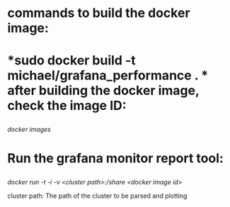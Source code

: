 commands to build the docker image:<p>
==============
*sudo docker build -t michael/grafana_performance . *
after building the docker image, check the image ID:<p>
==============
*docker images*

Run the grafana monitor report tool:<p>
==============
*docker run -t -i -v \<cluster path\>:/share \<docker image id\><p><p>*
cluster path: The path of the cluster to be parsed and plotting
